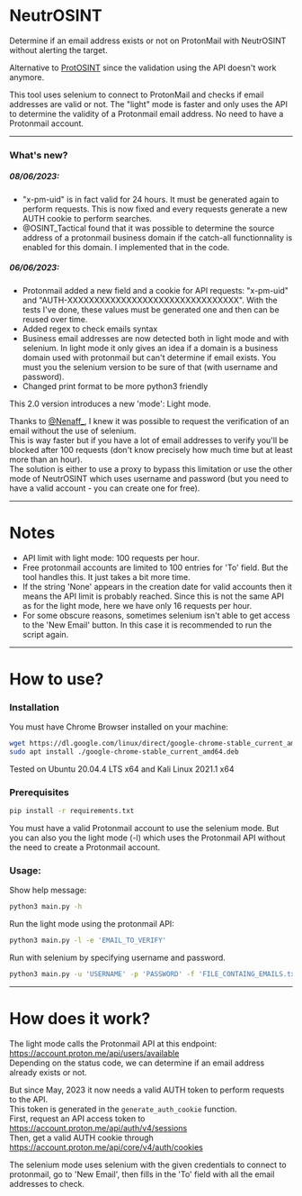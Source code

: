 # NeutrOSINT
Determine if an email address exists or not on ProtonMail with NeutrOSINT without alerting the target.

Alternative to [ProtOSINT](https://github.com/pixelbubble/ProtOSINT) since the validation using the API doesn't work anymore.

This tool uses selenium to connect to ProtonMail and checks if email addresses are valid or not.
The "light" mode is faster and only uses the API to determine the validity of a Protonmail email address. No need to have a Protonmail account.

---
### What's new?

##### 08/06/2023:
  - "x-pm-uid" is in fact valid for 24 hours. It must be generated again to perform requests. This is now fixed and every requests generate a new AUTH cookie to perform searches.
  - @OSINT_Tactical found that it was possible to determine the source address of a protonmail business domain if the catch-all functionnality is enabled for this domain. I implemented that in the code.

##### 06/06/2023:
  - Protonmail added a new field and a cookie for API requests: "x-pm-uid" and "AUTH-XXXXXXXXXXXXXXXXXXXXXXXXXXXXXXXX". With the tests I've done, these values must be generated one and then can be reused over time.
  - Added regex to check emails syntax
  - Business email addresses are now detected both in light mode and with selenium. In light mode it only gives an idea if a domain is a business domain used with protonmail but can't determine if email exists. You must you the selenium version to be sure of that (with username and password).
  - Changed print format to be more python3 friendly


This 2.0 version introduces a new 'mode': Light mode.

Thanks to [@Nenaff_](https://twitter.com/Nenaff_), I knew it was possible to request the verification of an email without the use of selenium.<br/>
This is way faster but if you have a lot of email addresses to verify you'll be blocked after 100 requests (don't know precisely how much time but at least more than an hour).<br/>
The solution is either to use a proxy to bypass this limitation or use the other mode of NeutrOSINT which uses username and password (but you need to have a valid account - you can create one for free).


---
# Notes

- API limit with light mode: 100 requests per hour.
- Free protonmail accounts are limited to 100 entries for 'To' field. But the tool handles this. It just takes a bit more time.
- If the string 'None' appears in the creation date for valid accounts then it means the API limit is probably reached. Since this is not the same API as for the light mode, here we have only 16 requests per hour.
- For some obscure reasons, sometimes selenium isn't able to get access to the 'New Email' button. In this case it is recommended to run the script again.

---
# How to use?

### Installation

You must have Chrome Browser installed on your machine:
```bash
wget https://dl.google.com/linux/direct/google-chrome-stable_current_amd64.deb
sudo apt install ./google-chrome-stable_current_amd64.deb
```
Tested on Ubuntu 20.04.4 LTS x64 and Kali Linux 2021.1 x64

### Prerequisites

```bash
pip install -r requirements.txt
```
You must have a valid Protonmail account to use the selenium mode.
But you can also you the light mode (-l) which uses the Protonmail API without the need to create a Protonmail account.


### Usage:
Show help message:
```bash
python3 main.py -h
```

Run the light mode using the protonmail API:
```bash
python3 main.py -l -e 'EMAIL_TO_VERIFY' 
```

Run with selenium by specifying username and password.
```bash
python3 main.py -u 'USERNAME' -p 'PASSWORD' -f 'FILE_CONTAING_EMAILS.txt' 
```

---
# How does it work?

The light mode calls the Protonmail API at this endpoint: https://account.proton.me/api/users/available <br/>
Depending on the status code, we can determine if an email address already exists or not.

But since May, 2023 it now needs a valid AUTH token to perform requests to the API. <br>
This token is generated in the `generate_auth_cookie` function. <br>
First, request an API access token to https://account.proton.me/api/auth/v4/sessions <br>
Then, get a valid AUTH cookie through https://account.proton.me/api/core/v4/auth/cookies <br>

The selenium mode uses selenium with the given credentials to connect to protonmail, go to 'New Email', then fills in the 'To' field with all the email addresses to check.


